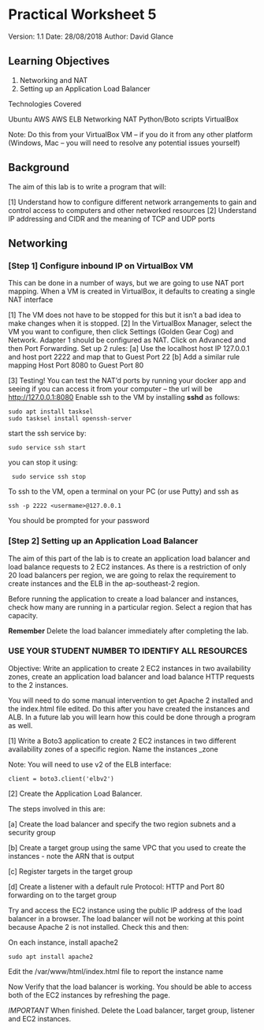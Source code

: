 # Practical Worksheet 5

Version: 1.1 Date: 28/08/2018 Author: David Glance

## Learning Objectives

1.	Networking and NAT
2.	Setting up an Application Load Balancer

Technologies Covered

Ubuntu
AWS
AWS ELB
Networking
NAT
Python/Boto scripts
VirtualBox

Note: Do this from your VirtualBox VM – if you do it from any other platform (Windows, Mac – you will need to resolve any potential issues yourself)

## Background

The aim of this lab is to write a program that will:

[1] Understand how to configure different network arrangements to gain and control access to computers and other networked resources
[2] Understand IP addressing and CIDR and the meaning of TCP and UDP ports

## Networking 

### [Step 1] Configure inbound IP on VirtualBox VM

This can be done in a number of ways, but we are going to use NAT port mapping. When a VM is created in VirtualBox, it defaults to creating a single NAT interface

[1] The VM does not have to be stopped for this but it isn’t a bad idea to make changes when it is stopped.
[2] In the VirtualBox Manager, select the VM you want to configure, then click Settings (Golden Gear Cog) and Network. Adapter 1 should be configured as NAT. Click on Advanced and then Port Forwarding. Set up 2 rules:
   [a] Use the localhost host IP 127.0.0.1 and host port 2222 and map that to Guest Port 22
   [b] Add a similar rule mapping Host Port 8080 to Guest Port 80

[3] Testing! You can test the NAT’d ports by running your docker app and seeing if you can access it from your computer – the url will be http://127.0.0.1:8080 
Enable ssh to the VM by installing **sshd** as follows:

```
sudo apt install tasksel
sudo tasksel install openssh-server
```

start the ssh service by:

```
sudo service ssh start
```

you can stop it using:

```
 sudo service ssh stop
 ```
 
To ssh to the VM, open a terminal on your PC (or use Putty) and ssh as

```
ssh -p 2222 <usermame>@127.0.0.1
```

You should be prompted for your password

### [Step 2] Setting up an Application Load Balancer

The aim of this part of the lab is to create an application load
balancer and load balance requests to 2 EC2 instances. As there is a
restriction of only 20 load balancers per region, we are going to
relax the requirement to create instances and the ELB in the
ap-southeast-2 region.

Before running the application to create a load balancer and
instances, check how many are running in a particular region. Select a
region that has capacity.

**Remember** Delete the load balancer immediately after completing the
lab.

### USE YOUR STUDENT NUMBER TO IDENTIFY ALL RESOURCES

Objective: Write an application to create 2 EC2 instances in two availability zones, create an application load balancer and load balance HTTP requests to the 2 instances. 

You will need to do some manual intervention to get Apache 2 installed and the index.html file edited. Do this after you have created the instances and ALB. In a future lab you will learn how this could be done through a program as well.

[1] Write a Boto3 application to create 2 EC2 instances in two
different availability zones of a specific region. Name the instances
<student number>_zone

Note: You will need to use v2 of the ELB interface:

```
client = boto3.client('elbv2')
```

[2] Create the Application Load Balancer.

The steps involved in this are:

[a] Create the load balancer and specify the two region subnets and a
security group

[b] Create a target group using the same VPC that you used to create
the instances - note the ARN that is output

[c] Register targets in the target group

[d] Create a listener with a default rule Protocol: HTTP and Port 80
forwarding on to the target group

Try and access the EC2 instance using the public IP address of the load balancer in a browser. The load balancer will not be working at this point because Apache 2 is not installed. Check this and then:

On each instance, install apache2

```
sudo apt install apache2
```

Edit the /var/www/html/index.html file to report the instance name

Now Verify that the load balancer is working. You should be able to
access both of the EC2 instances by refreshing the page.


*IMPORTANT* When finished. Delete the Load balancer, target group,
listener and EC2 instances.

 
